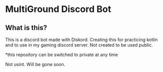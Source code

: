 MultiGround Discord Bot
=============
What is this?
-------------
This is a discord bot made with Diskord.
Creating this for practicing kotlin and to use in my gaming discord server.
Not created to be used public.

*this repository can be switched to private at any time

Not usint. Will be gone soon.
